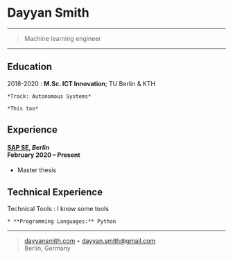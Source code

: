 Dayyan Smith
============

----

> Machine learning engineer

----

Education
---------

2018-2020
:   **M.Sc. ICT Innovation**; TU Berlin & KTH

    *Track: Autonomous Systems*

    *This too*



Experience
----------

#### [SAP SE](https://www.sap.com/index.html/), *Berlin* <br>February 2020 – Present

* Master thesis


Technical Experience
--------------------

Technical Tools
:   I know some tools

    * **Programming Languages:** Python


----

> [dayyansmith.com](https://dayyansmith.com) • <dayyan.smith@gmail.com> \
> Berlin, Germany
